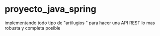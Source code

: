# proyecto_java_spring
 implementando todo tipo de "artilugios " para hacer una API REST lo mas robusta y completa posible
